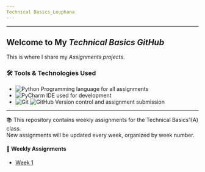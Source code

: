 ```yaml
--- 
Technical Basics_Leuphana
---
```


---
## Welcome to My *Technical Basics GitHub*
This is where I share my _Assignments projects_.

   
### 🛠 Tools & Technologies Used

- ![Python](https://img.shields.io/badge/Python-3776AB?style=for-the-badge&logo=python&logoColor=white) Programming language for all assignments
- ![PyCharm](https://img.shields.io/badge/PyCharm-42b983?style=for-the-badge&logo=pycharm&logoColor=white) IDE used for development
- ![Git](https://img.shields.io/badge/Git-F05032?style=for-the-badge&logo=git&logoColor=white)
 ![GitHub](https://img.shields.io/badge/GitHub-181717?style=for-the-badge&logo=github&logoColor=white) Version control and assignment submission


---
📚 This repository contains weekly assignments for the Technical Basics1(A) class.  
New assignments will be updated every week, organized by week number.
#### 📁 Weekly Assignments

- [Week 1](https://github.com/TayJeong/TechnicalBasics1_Leuphana/tree/main/assignments/week1)





## 